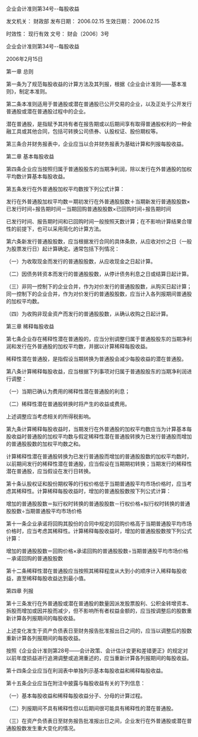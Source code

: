
	
		
	
企业会计准则第34号--每股收益
	
	
发文机关：	财政部
发布日期：	2006.02.15
生效日期：	2006.02.15
	
时效性：	现行有效
文号：	财会〔2006〕3号
	
	

	
	

	
	

企业会计准则第34号--每股收益

2006年2月15日

第一章 总则

第一条为了规范每股收益的计算方法及其列报，根据《企业会计准则——基本准则》，制定本准则。

第二条本准则适用于普通股或潜在普通股已公开交易的企业，以及正处于公开发行普通股或潜在普通股过程中的企业。

潜在普通股，是指赋予其持有者在报告期或以后期间享有取得普通股权利的一种金融工具或其他合同，包括可转换公司债券、认股权证、股份期权等。

第三条合并财务报表中，企业应当以合并财务报表为基础计算和列报每股收益。

第二章 基本每股收益

第四条企业应当按照归属于普通股股东的当期净利润，除以发行在外普通股的加权平均数计算基本每股收益。

第五条发行在外普通股加权平均数按下列公式计算：

发行在外普通股加权平均数＝期初发行在外普通股股数＋当期新发行普通股股数×已发行时间÷报告期时间－当期回购普通股股数×已回购时间÷报告期时间

已发行时间、报告期时间和已回购时间一般按照天数计算；在不影响计算结果合理性的前提下，也可以采用简化的计算方法。

第六条新发行普通股股数，应当根据发行合同的具体条款，从应收对价之日（一般为股票发行日）起计算确定。通常包括下列情况：

（一）为收取现金而发行的普通股股数，从应收现金之日起计算。

（二）因债务转资本而发行的普通股股数，从停计债务利息之日或结算日起计算。

（三）非同一控制下的企业合并，作为对价发行的普通股股数，从购买日起计算；同一控制下的企业合并，作为对价发行的普通股股数，应当计入各列报期间普通股的加权平均数。

（四）为收购非现金资产而发行的普通股股数，从确认收购之日起计算。

第三章 稀释每股收益

第七条企业存在稀释性潜在普通股的，应当分别调整归属于普通股股东的当期净利润和发行在外普通股的加权平均数，并据以计算稀释每股收益。

稀释性潜在普通股，是指假设当期转换为普通股会减少每股收益的潜在普通股。

第八条计算稀释每股收益，应当根据下列事项对归属于普通股股东的当期净利润进行调整：

（一）当期已确认为费用的稀释性潜在普通股的利息；

（二）稀释性潜在普通股转换时将产生的收益或费用。

上述调整应当考虑相关的所得税影响。

第九条计算稀释每股收益时，当期发行在外普通股的加权平均数应当为计算基本每股收益时普通股的加权平均数与假定稀释性潜在普通股转换为已发行普通股而增加的普通股股数的加权平均数之和。

计算稀释性潜在普通股转换为已发行普通股而增加的普通股股数的加权平均数时，以前期间发行的稀释性潜在普通股，应当假设在当期期初转换；当期发行的稀释性潜在普通股，应当假设在发行日转换。

第十条认股权证和股份期权等的行权价格低于当期普通股平均市场价格时，应当考虑其稀释性。计算稀释每股收益时，增加的普通股股数按下列公式计算：

增加的普通股股数＝拟行权时转换的普通股股数－行权价格×拟行权时转换的普通股股数÷当期普通股平均市场价格

第十一条企业承诺将回购其股份的合同中规定的回购价格高于当期普通股平均市场价格时，应当考虑其稀释性。计算稀释每股收益时，增加的普通股股数按下列公式计算：

增加的普通股股数＝回购价格×承诺回购的普通股股数÷当期普通股平均市场价格－承诺回购的普通股股数

第十二条稀释性潜在普通股应当按照其稀释程度从大到小的顺序计入稀释每股收益，直至稀释每股收益达到最小值。

第四章 列报

第十三条发行在外普通股或潜在普通股的数量因派发股票股利、公积金转增资本、拆股而增加或因并股而减少，但不影响所有者权益金额的，应当按调整后的股数重新计算各列报期间的每股收益。

上述变化发生于资产负债表日至财务报告批准报出日之间的，应当以调整后的股数重新计算各列报期间的每股收益。

按照《企业会计准则第28号——会计政策、会计估计变更和差错更正》的规定对以前年度损益进行追溯调整或追溯重述的，应当重新计算各列报期间的每股收益。

第十四条企业应当在利润表中单独列示基本每股收益和稀释每股收益。

第十五条企业应当在附注中披露与每股收益有关的下列信息：

（一）基本每股收益和稀释每股收益分子、分母的计算过程。

（二）列报期间不具有稀释性但以后期间很可能具有稀释性的潜在普通股。

（三）在资产负债表日至财务报告批准报出日之间，企业发行在外普通股或潜在普通股股数发生重大变化的情况。
